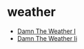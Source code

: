 # weather

 * [Damn The Weather I](../index/d/damn-the-weather-i-200106.json)
 * [Damn The Weather Ii](../index/d/damn-the-weather-ii-200691.json)
